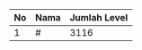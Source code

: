 | No | Nama            | Jumlah Level |
|----|-----------------|--------------|
| 1  | #    |    3116        |
